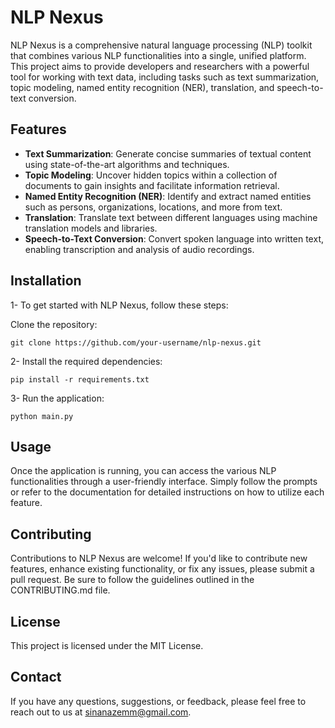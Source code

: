 # NLP Nexus

NLP Nexus is a comprehensive natural language processing (NLP) toolkit that combines various NLP functionalities into a single, unified platform. This project aims to provide developers and researchers with a powerful tool for working with text data, including tasks such as text summarization, topic modeling, named entity recognition (NER), translation, and speech-to-text conversion.
## Features
- **Text Summarization**: Generate concise summaries of textual content using state-of-the-art algorithms and techniques.
- **Topic Modeling**: Uncover hidden topics within a collection of documents to gain insights and facilitate information retrieval.
- **Named Entity Recognition (NER)**: Identify and extract named entities such as persons, organizations, locations, and more from text.
- **Translation**: Translate text between different languages using machine translation models and libraries.
- **Speech-to-Text Conversion**: Convert spoken language into written text, enabling transcription and analysis of audio recordings.

## Installation
1- To get started with NLP Nexus, follow these steps:

Clone the repository:
```
git clone https://github.com/your-username/nlp-nexus.git
```
2- Install the required dependencies:
```
pip install -r requirements.txt
```
3- Run the application:
```
python main.py
```

## Usage
Once the application is running, you can access the various NLP functionalities through a user-friendly interface. Simply follow the prompts or refer to the documentation for detailed instructions on how to utilize each feature.

## Contributing
Contributions to NLP Nexus are welcome! If you'd like to contribute new features, enhance existing functionality, or fix any issues, please submit a pull request. Be sure to follow the guidelines outlined in the CONTRIBUTING.md file.

## License
This project is licensed under the MIT License.

## Contact
If you have any questions, suggestions, or feedback, please feel free to reach out to us at sinanazemm@gmail.com.
